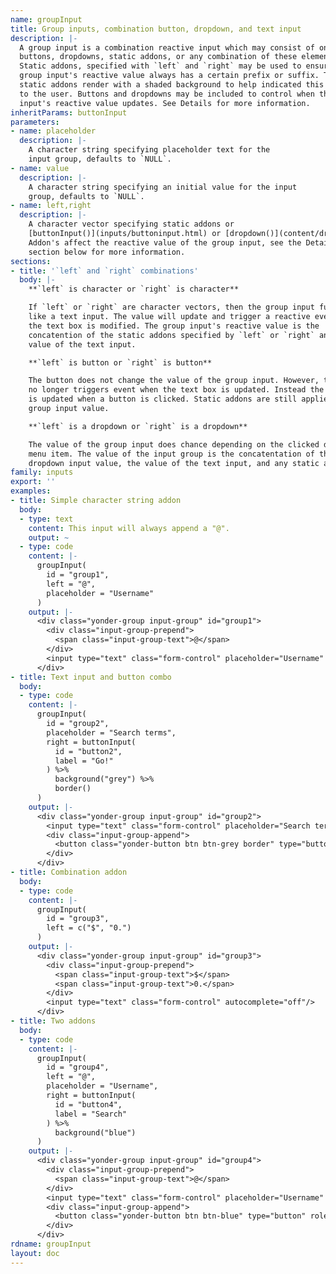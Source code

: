 ```yaml
---
name: groupInput
title: Group inputs, combination button, dropdown, and text input
description: |-
  A group input is a combination reactive input which may consist of one or two
  buttons, dropdowns, static addons, or any combination of these elements.
  Static addons, specified with `left` and `right` may be used to ensure an
  group input's reactive value always has a certain prefix or suffix. These
  static addons render with a shaded background to help indicated this behavior
  to the user. Buttons and dropdowns may be included to control when the group
  input's reactive value updates. See Details for more information.
inheritParams: buttonInput
parameters:
- name: placeholder
  description: |-
    A character string specifying placeholder text for the
    input group, defaults to `NULL`.
- name: value
  description: |-
    A character string specifying an initial value for the input
    group, defaults to `NULL`.
- name: left,right
  description: |-
    A character vector specifying static addons or
    [buttonInput()](inputs/buttoninput.html) or [dropdown()](content/dropdown.html) elements specifying dynamic addons.
    Addon's affect the reactive value of the group input, see the Details
    section below for more information.
sections:
- title: '`left` and `right` combinations'
  body: |-
    **`left` is character or `right` is character**

    If `left` or `right` are character vectors, then the group input functions
    like a text input. The value will update and trigger a reactive event when
    the text box is modified. The group input's reactive value is the
    concatention of the static addons specified by `left` or `right` and the
    value of the text input.

    **`left` is button or `right` is button**

    The button does not change the value of the group input. However, the input
    no longer triggers event when the text box is updated. Instead the value
    is updated when a button is clicked. Static addons are still applied to the
    group input value.

    **`left` is a dropdown or `right` is a dropdown**

    The value of the group input does chance depending on the clicked dropdown
    menu item. The value of the input group is the concatentation of the
    dropdown input value, the value of the text input, and any static addons.
family: inputs
export: ''
examples:
- title: Simple character string addon
  body:
  - type: text
    content: This input will always append a "@".
    output: ~
  - type: code
    content: |-
      groupInput(
        id = "group1",
        left = "@",
        placeholder = "Username"
      )
    output: |-
      <div class="yonder-group input-group" id="group1">
        <div class="input-group-prepend">
          <span class="input-group-text">@</span>
        </div>
        <input type="text" class="form-control" placeholder="Username" autocomplete="off"/>
      </div>
- title: Text input and button combo
  body:
  - type: code
    content: |-
      groupInput(
        id = "group2",
        placeholder = "Search terms",
        right = buttonInput(
          id = "button2",
          label = "Go!"
        ) %>%
          background("grey") %>%
          border()
      )
    output: |-
      <div class="yonder-group input-group" id="group2">
        <input type="text" class="form-control" placeholder="Search terms" autocomplete="off"/>
        <div class="input-group-append">
          <button class="yonder-button btn btn-grey border" type="button" role="button" id="button2" autocomplete="off">Go!</button>
        </div>
      </div>
- title: Combination addon
  body:
  - type: code
    content: |-
      groupInput(
        id = "group3",
        left = c("$", "0.")
      )
    output: |-
      <div class="yonder-group input-group" id="group3">
        <div class="input-group-prepend">
          <span class="input-group-text">$</span>
          <span class="input-group-text">0.</span>
        </div>
        <input type="text" class="form-control" autocomplete="off"/>
      </div>
- title: Two addons
  body:
  - type: code
    content: |-
      groupInput(
        id = "group4",
        left = "@",
        placeholder = "Username",
        right = buttonInput(
          id = "button4",
          label = "Search"
        ) %>%
          background("blue")
      )
    output: |-
      <div class="yonder-group input-group" id="group4">
        <div class="input-group-prepend">
          <span class="input-group-text">@</span>
        </div>
        <input type="text" class="form-control" placeholder="Username" autocomplete="off"/>
        <div class="input-group-append">
          <button class="yonder-button btn btn-blue" type="button" role="button" id="button4" autocomplete="off">Search</button>
        </div>
      </div>
rdname: groupInput
layout: doc
---
```

